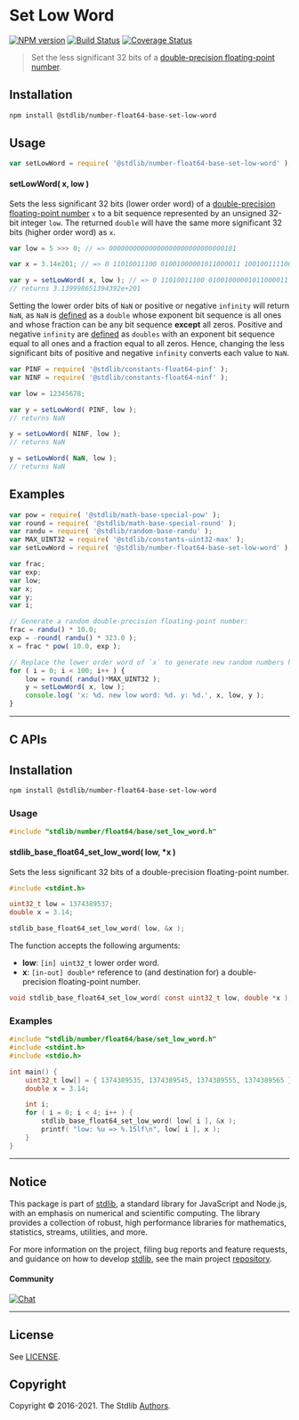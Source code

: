 <!--

@license Apache-2.0

Copyright (c) 2018 The Stdlib Authors.

Licensed under the Apache License, Version 2.0 (the "License");
you may not use this file except in compliance with the License.
You may obtain a copy of the License at

   http://www.apache.org/licenses/LICENSE-2.0

Unless required by applicable law or agreed to in writing, software
distributed under the License is distributed on an "AS IS" BASIS,
WITHOUT WARRANTIES OR CONDITIONS OF ANY KIND, either express or implied.
See the License for the specific language governing permissions and
limitations under the License.

-->

# Set Low Word

[![NPM version][npm-image]][npm-url] [![Build Status][test-image]][test-url] [![Coverage Status][coverage-image]][coverage-url] <!-- [![dependencies][dependencies-image]][dependencies-url] -->

> Set the less significant 32 bits of a [double-precision floating-point number][ieee754].

<section class="installation">

## Installation

```bash
npm install @stdlib/number-float64-base-set-low-word
```

</section>

<section class="usage">

## Usage

```javascript
var setLowWord = require( '@stdlib/number-float64-base-set-low-word' );
```

#### setLowWord( x, low )

Sets the less significant 32 bits (lower order word) of a [double-precision floating-point number][ieee754] `x` to a bit sequence represented by an unsigned 32-bit integer `low`. The returned `double` will have the same more significant 32 bits (higher order word) as `x`.

```javascript
var low = 5 >>> 0; // => 00000000000000000000000000000101

var x = 3.14e201; // => 0 11010011100 01001000001011000011 10010011110010110101100010000010

var y = setLowWord( x, low ); // => 0 11010011100 01001000001011000011 00000000000000000000000000000101
// returns 3.139998651394392e+201
```

Setting the lower order bits of `NaN` or positive or negative `infinity` will return `NaN`, as `NaN` is [defined][ieee754] as a `double` whose exponent bit sequence is all ones and whose fraction can be any bit sequence **except** all zeros. Positive and negative `infinity` are [defined][ieee754] as `doubles` with an exponent bit sequence equal to all ones and a fraction equal to all zeros. Hence, changing the less significant bits of positive and negative `infinity` converts each value to `NaN`.

```javascript
var PINF = require( '@stdlib/constants-float64-pinf' );
var NINF = require( '@stdlib/constants-float64-ninf' );

var low = 12345678;

var y = setLowWord( PINF, low );
// returns NaN

y = setLowWord( NINF, low );
// returns NaN

y = setLowWord( NaN, low );
// returns NaN
```

</section>

<!-- /.usage -->

<section class="examples">

## Examples

<!-- eslint no-undef: "error" -->

```javascript
var pow = require( '@stdlib/math-base-special-pow' );
var round = require( '@stdlib/math-base-special-round' );
var randu = require( '@stdlib/random-base-randu' );
var MAX_UINT32 = require( '@stdlib/constants-uint32-max' );
var setLowWord = require( '@stdlib/number-float64-base-set-low-word' );

var frac;
var exp;
var low;
var x;
var y;
var i;

// Generate a random double-precision floating-point number:
frac = randu() * 10.0;
exp = -round( randu() * 323.0 );
x = frac * pow( 10.0, exp );

// Replace the lower order word of `x` to generate new random numbers having the same higher order word...
for ( i = 0; i < 100; i++ ) {
    low = round( randu()*MAX_UINT32 );
    y = setLowWord( x, low );
    console.log( 'x: %d. new low word: %d. y: %d.', x, low, y );
}
```

</section>

<!-- /.examples -->

<!-- C interface documentation. -->

* * *

<section class="c">

## C APIs

<!-- Section to include introductory text. Make sure to keep an empty line after the intro `section` element and another before the `/section` close. -->

<section class="intro">

</section>

<!-- /.intro -->

<!-- C usage documentation. -->

<section class="installation">

## Installation

```bash
npm install @stdlib/number-float64-base-set-low-word
```

</section>

<section class="usage">

### Usage

```c
#include "stdlib/number/float64/base/set_low_word.h"
```

#### stdlib_base_float64_set_low_word( low, \*x )

Sets the less significant 32 bits of a double-precision floating-point number.

```c
#include <stdint.h>

uint32_t low = 1374389537;
double x = 3.14;

stdlib_base_float64_set_low_word( low, &x );
```

The function accepts the following arguments:

-   **low**: `[in] uint32_t` lower order word.
-   **x**: `[in-out] double*` reference to (and destination for) a double-precision floating-point number.

```c
void stdlib_base_float64_set_low_word( const uint32_t low, double *x );
```

</section>

<!-- /.usage -->

<!-- C API usage notes. Make sure to keep an empty line after the `section` element and another before the `/section` close. -->

<section class="notes">

</section>

<!-- /.notes -->

<!-- C API usage examples. -->

<section class="examples">

### Examples

```c
#include "stdlib/number/float64/base/set_low_word.h"
#include <stdint.h>
#include <stdio.h>

int main() {
    uint32_t low[] = { 1374389535, 1374389545, 1374389555, 1374389565 };
    double x = 3.14;

    int i;
    for ( i = 0; i < 4; i++ ) {
        stdlib_base_float64_set_low_word( low[ i ], &x );
        printf( "low: %u => %.15lf\n", low[ i ], x );
    }
}
```

</section>

<!-- /.examples -->

</section>

<!-- /.c -->

<!-- Section for related `stdlib` packages. Do not manually edit this section, as it is automatically populated. -->

<section class="related">

</section>

<!-- /.related -->

<!-- Section for all links. Make sure to keep an empty line after the `section` element and another before the `/section` close. -->


<section class="main-repo" >

* * *

## Notice

This package is part of [stdlib][stdlib], a standard library for JavaScript and Node.js, with an emphasis on numerical and scientific computing. The library provides a collection of robust, high performance libraries for mathematics, statistics, streams, utilities, and more.

For more information on the project, filing bug reports and feature requests, and guidance on how to develop [stdlib][stdlib], see the main project [repository][stdlib].

#### Community

[![Chat][chat-image]][chat-url]

---

## License

See [LICENSE][stdlib-license].


## Copyright

Copyright &copy; 2016-2021. The Stdlib [Authors][stdlib-authors].

</section>

<!-- /.stdlib -->

<!-- Section for all links. Make sure to keep an empty line after the `section` element and another before the `/section` close. -->

<section class="links">

[npm-image]: http://img.shields.io/npm/v/@stdlib/number-float64-base-set-low-word.svg
[npm-url]: https://npmjs.org/package/@stdlib/number-float64-base-set-low-word

[test-image]: https://github.com/stdlib-js/number-float64-base-set-low-word/actions/workflows/test.yml/badge.svg
[test-url]: https://github.com/stdlib-js/number-float64-base-set-low-word/actions/workflows/test.yml

[coverage-image]: https://img.shields.io/codecov/c/github/stdlib-js/number-float64-base-set-low-word/main.svg
[coverage-url]: https://codecov.io/github/stdlib-js/number-float64-base-set-low-word?branch=main

<!--

[dependencies-image]: https://img.shields.io/david/stdlib-js/number-float64-base-set-low-word.svg
[dependencies-url]: https://david-dm.org/stdlib-js/number-float64-base-set-low-word/main

-->

[chat-image]: https://img.shields.io/gitter/room/stdlib-js/stdlib.svg
[chat-url]: https://gitter.im/stdlib-js/stdlib/

[stdlib]: https://github.com/stdlib-js/stdlib

[stdlib-authors]: https://github.com/stdlib-js/stdlib/graphs/contributors

[stdlib-license]: https://raw.githubusercontent.com/stdlib-js/number-float64-base-set-low-word/main/LICENSE

[ieee754]: https://en.wikipedia.org/wiki/IEEE_754-1985

</section>

<!-- /.links -->
